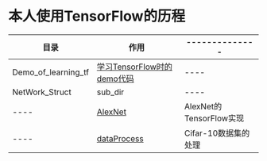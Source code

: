 # 本人使用TensorFlow的历程

 
  目录                   | 作用                        | --------------           |
  --------               | ------                     | --------                  |
  Demo_of_learning_tf    |  [学习TensorFlow时的demo代码](https://github.com/Dylanin1999/Tensorflow-Learning/tree/master/Demo_of_learning_tf) | ----                     |
  NetWork_Struct         | sub_dir                    |  ----                     |
  ----                   | [AlexNet](https://github.com/Dylanin1999/Tensorflow-Learning/tree/master/Network_struct/Alexnet)                    | AlexNet的TensorFlow实现  |
  ----                   | [dataProcess](https://github.com/Dylanin1999/Tensorflow-Learning/tree/master/Network_struct/datraProcess)                | Cifar-10数据集的处理      |
 
   

  

 
